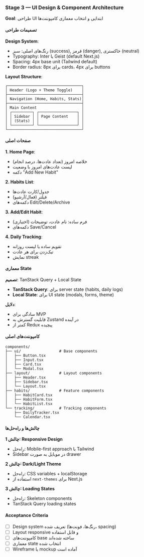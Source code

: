 ### Stage 3 — UI Design & Component Architecture

**Goal**: طراحی UI ابتدایی و انتخاب معماری کامپوننت‌ها

#### تصمیمات طراحی

**Design System**:
- رنگ‌های اصلی: سبز (success), قرمز (danger), خاکستری (neutral)
- Typography: Inter یا Geist (default Next.js)
- Spacing: 4px base unit (Tailwind default)
- Border radius: 8px برای cards، 4px برای buttons

**Layout Structure**:
```
┌─────────────────────────────────┐
│ Header (Logo + Theme Toggle)    │
├─────────────────────────────────┤
│ Navigation (Home, Habits, Stats)│
├─────────────────────────────────┤
│ Main Content                    │
│ ┌─────────┐ ┌─────────────────┐ │
│ │ Sidebar │ │ Page Content    │ │
│ │ (Stats) │ │                 │ │
│ └─────────┘ └─────────────────┘ │
└─────────────────────────────────┘
```

#### صفحات اصلی

**1. Home Page**:
- خلاصه امروز (تعداد عادت‌ها، درصد انجام)
- لیست عادت‌های امروز با وضعیت
- دکمه "Add New Habit"

**2. Habits List**:
- جدول/کارت عادت‌ها
- فیلتر (فعال/آرشیو)
- دکمه‌های Edit/Delete/Archive

**3. Add/Edit Habit**:
- فرم ساده: نام عادت، توضیحات (اختیاری)
- دکمه‌های Save/Cancel

**4. Daily Tracking**:
- تقویم ساده یا لیست روزانه
- تیک‌زدن برای هر عادت
- نمایش streak

#### معماری State

**تصمیم**: TanStack Query + Local State
- **TanStack Query**: برای server state (habits, daily logs)
- **Local State**: برای UI state (modals, forms, theme)

**دلایل**:
- سادگی برای MVP
- قابلیت گسترش به Zustand در آینده
- کمتر از Redux پیچیده

#### کامپوننت‌های اصلی

```
components/
├── ui/                 # Base components
│   ├── Button.tsx
│   ├── Input.tsx
│   ├── Card.tsx
│   └── Modal.tsx
├── layout/             # Layout components
│   ├── Header.tsx
│   ├── Sidebar.tsx
│   └── Layout.tsx
├── habits/             # Feature components
│   ├── HabitCard.tsx
│   ├── HabitForm.tsx
│   └── HabitList.tsx
└── tracking/           # Tracking components
    ├── DailyTracker.tsx
    └── Calendar.tsx
```

#### چالش‌ها و راه‌حل‌ها

**چالش 1: Responsive Design**
- راه‌حل: Mobile-first approach با Tailwind
- Sidebar در موبایل به صورت drawer

**چالش 2: Dark/Light Theme**
- راه‌حل: CSS variables + localStorage
- استفاده از `next-themes` برای Next.js

**چالش 3: Loading States**
- راه‌حل: Skeleton components
- TanStack Query loading states

#### Acceptance Criteria
- [ ] Design system تعریف شده (رنگ‌ها، فونت‌ها، spacing)
- [ ] Layout responsive و قابل استفاده
- [ ] کامپوننت‌های base ساخته شده‌اند
- [ ] معماری state انتخاب شده
- [ ] Wireframe یا mockup آماده است
